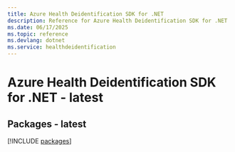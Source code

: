 ```yaml
---
title: Azure Health Deidentification SDK for .NET
description: Reference for Azure Health Deidentification SDK for .NET
ms.date: 06/17/2025
ms.topic: reference
ms.devlang: dotnet
ms.service: healthdeidentification
---
```

# Azure Health Deidentification SDK for .NET - latest
## Packages - latest
[!INCLUDE [packages](health-deidentification-index.md)]